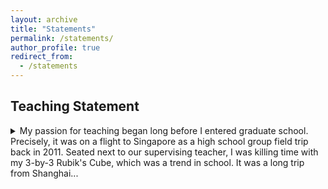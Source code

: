 ```yaml
---
layout: archive
title: "Statements"
permalink: /statements/
author_profile: true
redirect_from:
  - /statements
---
```


## Teaching Statement
<details>
<summary>My passion for teaching began long before I entered graduate school. Precisely, it was on a flight to Singapore as a high school group field trip back in 2011. Seated next to our supervising teacher, I was killing time with my 3-by-3 Rubik's Cube, which was a trend in school. It was a long trip from Shanghai...</summary>

and likely our supervisor was bored so she asked me if I could teach her how to solve it and said she never succeeding learning it. I certainly wasn’t an expert—I could barely finish it in under a minute—but I started sharing what I knew. I remember it was due to a line like "Instead of letting the blocks find the edge, you should let the edge pick up the blocks" that she told me it was a eureka moment for her and that she believed I could be very a good teacher. \

However, my pursuit of teaching took a pause. I applied to a college with an education major but wasn't accepted. It wasn’t until my master’s program when I was hired as a teaching assistant for EC15 Basic Econometrics, that I rediscovered my passion. Every time I held an office hour I would be happy if I had students visiting me. One time after I explained the algebra of the ordinary least square estimator to a group of students, one student said to me, "Kaicheng, you are the best!" I was so glad and their enthusiasm truly touched me.\

Throughout my five years in the PhD program, I spent more time on research than teaching, yet I cherished those moments of accomplishment during office hours or recitations when students experienced their own breakthroughs. These moments continually reaffirmed my passion and the mission of education. \

I am very fortunate to be advised and taught by Prof. Vogelsang who would also serve as my lifetime example of what a good teacher/professor/advisor/mentor is like. He is very chill in life but is at the same time very serious about research and lectures. Most importantly, he cares about students. Despite graduating from the most prestigious schools, he remains incredibly humble. He constantly encourages students and truly believes they can achieve more. Instead of pushing for outcomes (it would have worked for some courses but at the cost of mental stress to many students), he helps students realize their potential. I have been profoundly moved by his support to many students (including myself). I have been working as his TA for three semesters straight. It is probably easiest in terms of the workload—he would never ask a TA to do something when he could have done it himself—but it is never easy in terms of involvement. I was asked to attend lectures, both for undergrads and graduate courses, and we regularly talk about the courses and students after our discussion on research in his office (he is also my committee chair). We would spend considerable time talking about individual students, discussing who was excelling and who might need additional help. By the end of one semester, I knew nearly every student’s name in a class of over 40. \

I wouldn’t say I was the perfect TA. There was one time he wanted me to have a Zoom review session before the exam. It was scheduled on a Saturday, but I didn't realize it until more than half an hour passed and no students were waiting for me. I figured I could just finish the review session and upload the recording so students could watch it later. After I was done with the recording, I told him what happened. He wasn’t pleased and insisted I hold another review session the next morning, emphasizing that students deserve the opportunity to ask questions in real time. I conducted another review session the next morning. Though I felt disappointed in myself, I learned a valuable lesson about what it truly means to care for students. \

Soon, I will also take responsibility as a teacher/professor/advisor/mentor. It won't be an easy journey but I am lucky to have a lifelong role model and my early passion to guide me through. For the record, I have served as a teaching assistant for PhD-level micro theory twice and econometrics once. Additionally, I have assisted with various undergraduate courses, including microeconomics and econometrics for juniors and seniors, as well as introductory micro for freshmen. I also taught a summer course on intermediate macroeconomics for undergraduates. Furthermore, I can teach data cleaning and analysis in STATA (or R) and matrix programming in Mata due to my own research. 
</details>

